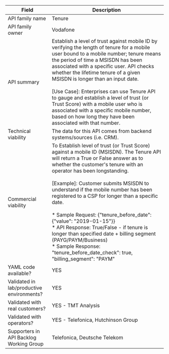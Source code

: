 | **Field** | Description | 
| ---- | ----- |
| API family name | Tenure |
| API family owner | Vodafone |
| API summary | Establish a level of trust against mobile ID by verifying the length of tenure for a mobile user bound to a mobile number; tenure means the period of time a MSISDN has been associated with a specific user. API checks whether the lifetime tenure of a given MSISDN is longer than an input date.<br><br>[Use Case]: Enterprises can use Tenure API to gauge and establish a level of trust (or Trust Score) with a mobile user who is associated with a specific mobile number, based on how long they have been associated with that number. |
| Technical viability | The data for this API comes from backend systems/sources (i.e. CRM). 
| Commercial viability | To Establish level of trust (or Trust Score) against a mobile ID (MSISDN). The Tenure API will return a True or False answer as to whether the customer's tenure with an operator has been longstanding.<br><br>[Example]: Customer submits MSISDN to understand if the mobile number has been registered to a CSP for longer than a specific date. <br><br>* Sample Request: {"tenure_before_date":{"value": "2019-01-15"}} <br>* API   Response: True/False -  if tenure is longer than specified date + billing segment  (PAYG/PAYM/Business) <br>* Sample   Response: "tenure_before_date_check":   true,    "billing_segment":   "PAYM" |
| YAML code available? | YES |
| Validated in lab/productive environments? | YES |
| Validated with real customers? | YES - TMT Analysis |
| Validated with operators? | YES - Telefonica, Hutchinson Group |
| Supporters in API Backlog Working Group | Telefonica, Deutsche Telekom |
